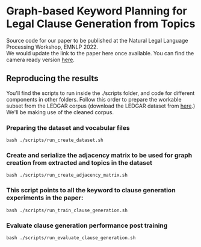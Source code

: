 # Graph-based Keyword Planning for Legal Clause Generation from Topics

Source code for our paper to be published at the Natural Legal Language Processing Workshop, EMNLP 2022.  
We would update the link to the paper here once available.
You can find the camera ready version [here](https://iiitaphyd-my.sharepoint.com/:b:/g/personal/sagar_joshi_research_iiit_ac_in/EcR2sgf2HL1Kp6QNKRRFu84B1y7IepqZleor7uHxGB85Xg?e=JTjffT).

## Reproducing the results

You'll find the scripts to run inside the ./scripts folder, and code for different components in other folders. Follow this order to prepare the workable subset from the LEDGAR corpus (download the LEDGAR dataset from [here](https://drive.switch.ch/index.php/s/j9S0GRMAbGZKa1A).) We'll be making use of the cleaned corpus.

### Preparing the dataset and vocabular files
`bash ./scripts/run_create_dataset.sh`

### Create and serialize the adjacency matrix to be used for graph creation from extracted and topics in the dataset
`bash ./scripts/run_create_adjacency_matrix.sh`

### This script points to all the keyword to clause generation experiments in the paper:
```
bash ./scripts/run_train_clause_generation.sh
```

### Evaluate clause generation performance post training
```
bash ./scripts/run_evaluate_clause_generation.sh
```
